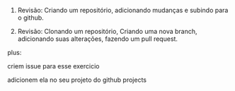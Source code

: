 1) Revisão: Criando um repositório, adicionando mudanças e subindo para o github.

2) Revisão: Clonando um repositório, Criando uma nova branch, adicionando suas alterações, fazendo um pull request. 

plus:

criem issue para esse exercicio

adicionem ela  no seu projeto do github projects